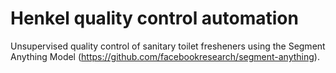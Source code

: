 # Henkel quality control automation
Unsupervised quality control of sanitary toilet fresheners using the Segment Anything Model (https://github.com/facebookresearch/segment-anything).
